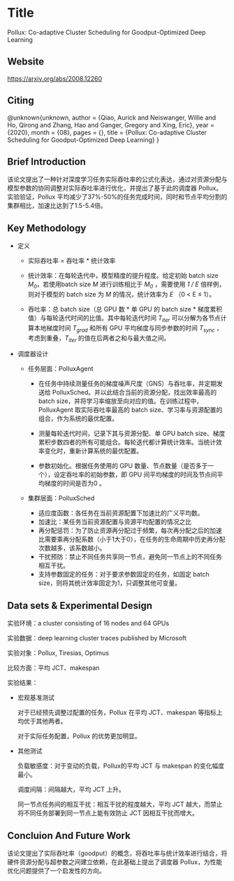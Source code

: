 # Title

Pollux: Co-adaptive Cluster Scheduling  for Goodput-Optimized Deep Learning

## Website
https://arxiv.org/abs/2008.12260

## Citing

@unknown{unknown,
author = {Qiao, Aurick and Neiswanger, Willie and Ho, Qirong and Zhang, Hao and Ganger, Gregory and Xing, Eric},
year = {2020},
month = {08},
pages = {},
title = {Pollux: Co-adaptive Cluster Scheduling for Goodput-Optimized Deep Learning}
}

## Brief Introduction

该论文提出了一种针对深度学习任务实际吞吐率的公式化表达，通过对资源分配与模型参数的协同调整对实际吞吐率进行优化，并提出了基于此的调度器 Pollux。实验验证，Pollux 平均减少了37%-50%的任务完成时间，同时和节点平均分割的集群相比，加速比达到了1.5-5.4倍。

## Key Methodology

- 定义

  - 实际吞吐率 = 吞吐率 * 统计效率

  - 统计效率：在每轮迭代中，模型精度的提升程度。给定初始 batch size *M<sub>0</sub>*，若使用batch size *M* 进行训练相比于 *M<sub>0</sub>* ，需要使用 *1 / E* 倍样例，则对于模型的 batch size 为 *M* 的情况，统计效率为 *E* （0 < E ≤ 1）。

  - 吞吐率：总 batch size（总 GPU 数 * 单 GPU 的 batch size * 梯度累积值）与每轮迭代时间的比值。其中每轮迭代时间 *T<sub>iter</sub>*  可以分解为各节点计算本地梯度时间 *T<sub>grad</sub>* 和所有 GPU 平均梯度与同步参数的时间 *T<sub>sync</sub>* ，考虑到重叠，*T<sub>iter</sub>* 的值在后两者之和与最大值之间。

- 调度器设计

  - 任务层面：PolluxAgent

    - 在任务中持续测量任务的梯度噪声尺度（GNS）与吞吐率，并定期发送给 PolluxSched。并以此结合当前的资源分配，找出效率最高的 batch size，并将学习率缩放至向对应的值。在训练过程中，PolluxAgent 取实际吞吐率最高的 batch size、学习率与资源配置的组合，作为系统的最优配置。

    - 测量每轮迭代时间，记录下其与资源分配、单 GPU batch size、梯度累积步数四者的所有可能组合。每轮迭代都计算统计效率。当统计效率变化时，重新计算系统的最优配置。
    - 参数初始化。根据任务使用的 GPU 数量、节点数量（是否多于一个），设定吞吐率的初始参数，即 GPU 间平均梯度的时间及节点间平均梯度的时间是否为0 。

  - 集群层面：PolluxSched

    - 适应度函数：各任务在当前资源配置下加速比的广义平均数。
    - 加速比：某任务当前资源配置与资源平均配置的情况之比
    - 再分配惩罚：为了防止资源再分配过于频繁，每次再分配之后的加速比需要乘再分配系数（小于1大于0），在任务的生命周期中历史再分配次数越多，该系数越小。
    - 干扰预防：禁止不同任务共享同一节点，避免同一节点上的不同任务相互干扰。
    - 支持参数固定的任务：对于要求参数固定的任务，如固定 batch size，则将其统计效率固定为1，只调整其他可变量。


## Data sets & Experimental Design

实验环境：a cluster consisting of 16 nodes and 64 GPUs

实验数据：deep learning cluster traces published by Microsoft

实验对象：Pollux, Tiresias, Optimus

比较方面：平均 JCT、makespan

实验结果：

- 宏观基准测试

  对于已经预先调整过配置的任务，Pollux 在平均 JCT、makespan 等指标上均优于其他两者。

  对于实际任务配置，Pollux 的优势更加明显。

- 其他测试

  负载敏感度：对于变动的负载，Pollux的平均 JCT 与 makespan 的变化幅度最小。

  调度间隔：间隔越大，平均 JCT 上升。

  同一节点任务间的相互干扰：相互干扰的程度越大，平均 JCT 越大，而禁止将不同任务部署到同一节点上能有效防止 JCT 因相互干扰而增大。

## Concluion And Future Work

该论文提出了实际吞吐率（goodput）的概念，将吞吐率与统计效率进行结合，将硬件资源分配与超参数之间建立依赖，在此基础上提出了调度器 Pollux，为性能优化问题提供了一个启发性的方向。
